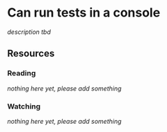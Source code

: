 # Can run tests in a console
_description tbd_
## Resources
### Reading
_nothing here yet, please add something_
### Watching
_nothing here yet, please add something_
